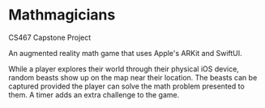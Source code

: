 # Mathmagicians
CS467 Capstone Project


An augmented reality math game that uses Apple's ARKit and SwiftUI. 

While a player explores their world through their physical iOS device, random beasts show up on the map near their location.  The beasts can be captured provided the player can solve the math problem presented to them.  A timer adds an extra challenge to the game.


